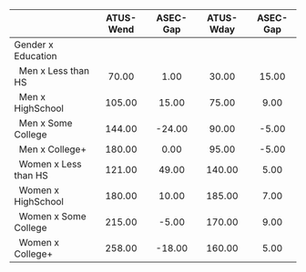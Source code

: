 
|                      |    ATUS-Wend |     ASEC-Gap |    ATUS-Wday |     ASEC-Gap |
| -------------------- | :----------: | :----------: | :----------: | :----------: |
| Gender x Education   |              |              |              |              |
| &nbsp;&nbsp;Men x Less than HS |        70.00 |         1.00 |        30.00 |        15.00 |
| &nbsp;&nbsp;Men x HighSchool |       105.00 |        15.00 |        75.00 |         9.00 |
| &nbsp;&nbsp;Men x Some College |       144.00 |       -24.00 |        90.00 |        -5.00 |
| &nbsp;&nbsp;Men x College+ |       180.00 |         0.00 |        95.00 |        -5.00 |
| &nbsp;&nbsp;Women x Less than HS |       121.00 |        49.00 |       140.00 |         5.00 |
| &nbsp;&nbsp;Women x HighSchool |       180.00 |        10.00 |       185.00 |         7.00 |
| &nbsp;&nbsp;Women x Some College |       215.00 |        -5.00 |       170.00 |         9.00 |
| &nbsp;&nbsp;Women x College+ |       258.00 |       -18.00 |       160.00 |         5.00 |

